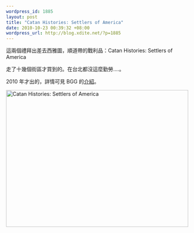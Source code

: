 ```yaml
--- 
wordpress_id: 1885
layout: post
title: "Catan Histories: Settlers of America"
date: 2010-10-23 00:39:32 +08:00
wordpress_url: http://blog.xdite.net/?p=1885
---
```

這兩個禮拜出差去西雅圖，順道帶的戰利品：Catan Histories: Settlers of America

走了十幾個街區才買到的。在台北都沒這麼勤勞....。

2010 年才出的，詳情可見 BGG 的<a href="http://www.boardgamegeek.com/boardgame/67239/settlers-of-america-trails-to-rails">介紹</a>。

<a href="http://www.flickr.com/photos/xdite/5104778133/" title="Catan Histories: Settlers of America by xdite, on Flickr"><img src="http://farm2.static.flickr.com/1171/5104778133_ac435c42b4.jpg" width="500" height="375" alt="Catan Histories: Settlers of America" /></a>
